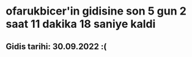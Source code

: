 # ofarukbicer'in gidisine son 5 gun 2 saat 11 dakika 18 saniye kaldi

## Gidis tarihi: 30.09.2022 :(